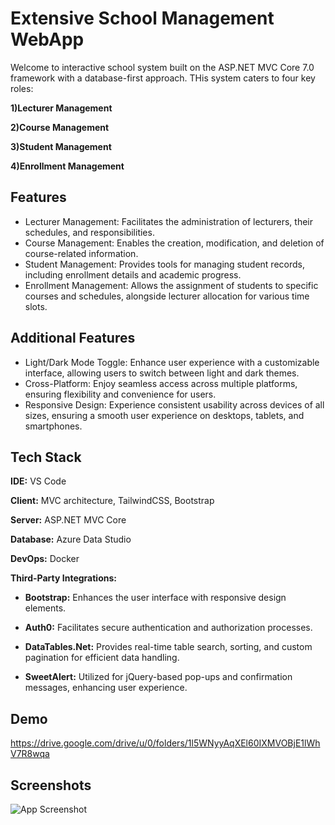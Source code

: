 
# Extensive School Management WebApp

Welcome to interactive school system built on the ASP.NET MVC Core 7.0 framework with a database-first approach. THis system caters to four key roles:

**1)Lecturer Management**

**2)Course Management**

**3)Student Management**

**4)Enrollment Management**




## Features

- Lecturer Management: Facilitates the administration of lecturers, their schedules, and responsibilities.
- Course Management: Enables the creation, modification, and deletion of course-related information.
- Student Management: Provides tools for managing student records, including enrollment details and academic progress.
- Enrollment Management: Allows the assignment of students to specific courses and schedules, alongside lecturer allocation for various time slots.


## Additional Features

- Light/Dark Mode Toggle: Enhance user experience with a customizable interface, allowing users to switch between light and dark themes.
- Cross-Platform: Enjoy seamless access across multiple platforms, ensuring flexibility and convenience for users.
- Responsive Design: Experience consistent usability across devices of all sizes, ensuring a smooth user experience on desktops, tablets, and smartphones.
## Tech Stack
**IDE:** VS Code

**Client:** MVC architecture, TailwindCSS, Bootstrap

**Server:** ASP.NET MVC Core

**Database:** Azure Data Studio

**DevOps:** Docker

**Third-Party Integrations:** 
- **Bootstrap:** Enhances the user interface with responsive design elements.

- **Auth0:** Facilitates secure authentication and authorization processes.

- **DataTables.Net:** Provides real-time table search, sorting, and custom pagination for efficient data handling.

- **SweetAlert:** Utilized for jQuery-based pop-ups and confirmation messages, enhancing user experience.


## Demo

https://drive.google.com/drive/u/0/folders/1l5WNyyAqXEl60IXMVOBjE1lWhV7R8wqa


## Screenshots

![App Screenshot](https://via.placeholder.com/468x300?text=App+Screenshot+Here)

